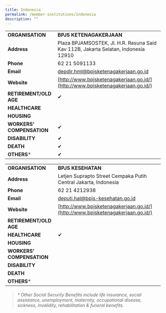 ```yaml
---
title: Indonesia
permalink: /member-institutions/indonesia
description: ""
---
```

|  |  | 
| -------- | -------- | 
| **ORGANISATION** | **BPJS KETENAGAKERJAAN** | 
| **Address** | Plaza BPJAMSOSTEK, Jl. H.R. Rasuna Said Kav 112B, Jakarta Selatan, Indonesia 12910 | 
| **Phone** | 62 21 5091133 | 
| **Email** | [depdir.hml@bpjsketenagakerjaan.go.id](mailto:depdir.hml@bpjsketenagakerjaan.go.id) | 
| **Website** | [http://www.bpjsketenagakerjaan.go.id/](http://www.bpjsketenagakerjaan.go.id/) | 
| **RETIREMENT/OLD AGE** | ✔ | 
| **HEALTHCARE** |   | 
| **HOUSING** | | 
| **WORKERS' COMPENSATION** | ✔ | 
| **DISABILITY** | ✔ | 
| **DEATH** | ✔ | 
| **OTHERS*** | ✔ |


|  |  | 
| -------- | -------- | 
| **ORGANISATION** | **BPJS KESEHATAN** | 
| **Address** | Letjen Suprapto Street Cempaka Putih Central Jakarta, Indonesia | 
| **Phone** | 62 21 4212938 | 
| **Email** | [deputi.hal@bpjs-kesehatan.go.id](mailto:deputi.hal@bpjs-kesehatan.go.id) | 
| **Website** | [http://www.bpjsketenagakerjaan.go.id/](http://www.bpjsketenagakerjaan.go.id/) | 
| **RETIREMENT/OLD AGE** |  | 
| **HEALTHCARE** | ✔  | 
| **HOUSING** |  | 
| **WORKERS' COMPENSATION** |   | 
| **DISABILITY** |  | 
| **DEATH** |  | 
| **OTHERS*** |  |


> ###### \* Other Social Security Benefits include life insurance, social assistance, unemployment, maternity, occupational disease, sickness, invalidity, rehabilitation & funeral benefits.